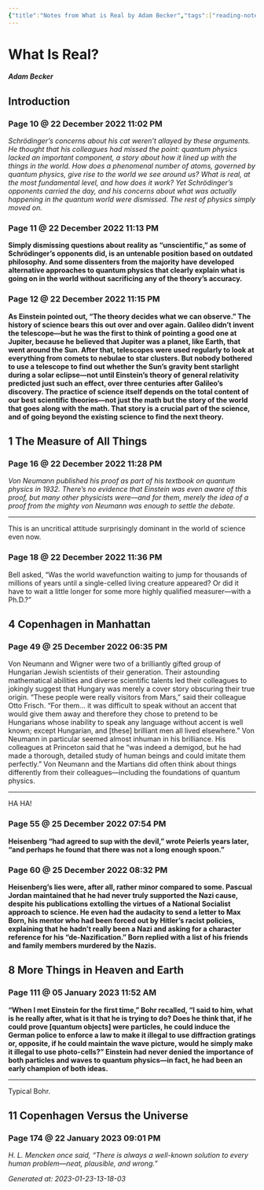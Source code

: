 ```yaml
---
{"title":"Notes from What is Real by Adam Becker","tags":["reading-note"],"created":"2023-01-23T14:00:35+06:00","updated":"2023-01-23T15:20:53+06:00","dg-publish":true,"maturity":"reading-note","permalink":"/personal/reading/notes-and-highlights/what-is-real-by-adam-becker/","dgPassFrontmatter":true}
---
```


# What Is Real?
##### Adam Becker

## Introduction
### Page 10 @ 22 December 2022 11:02 PM
*Schrödinger’s concerns about his cat weren’t allayed by these arguments. He thought that his colleagues had missed the point: quantum physics lacked an important component, a story about how it lined up with the things in the world. How does a phenomenal number of atoms, governed by quantum physics, give rise to the world we see around us? What is real, at the most fundamental level, and how does it work? Yet Schrödinger’s opponents carried the day, and his concerns about what was actually happening in the quantum world were dismissed. The rest of physics simply moved on.*

### Page 11 @ 22 December 2022 11:13 PM
**Simply dismissing questions about reality as “unscientific,” as some of Schrödinger’s opponents did, is an untenable position based on outdated philosophy. And some dissenters from the majority have developed alternative approaches to quantum physics that clearly explain what is going on in the world without sacrificing any of the theory’s accuracy.**

### Page 12 @ 22 December 2022 11:15 PM
**As Einstein pointed out, “The theory decides what we can observe.”
The history of science bears this out over and over again. Galileo didn’t invent the telescope—but he was the first to think of pointing a good one at Jupiter, because he believed that Jupiter was a planet, like Earth, that went around the Sun. After that, telescopes were used regularly to look at everything from comets to nebulae to star clusters. But nobody bothered to use a telescope to find out whether the Sun’s gravity bent starlight during a solar eclipse—not until Einstein’s theory of general relativity predicted just such an effect, over three centuries after Galileo’s discovery. The practice of science itself depends on the total content of our best scientific theories—not just the math but the story of the world that goes along with the math. That story is a crucial part of the science, and of going beyond the existing science to find the next theory.**

## 1 The Measure of All Things
### Page 16 @ 22 December 2022 11:28 PM
*Von Neumann published his proof as part of his textbook on quantum physics in 1932. There’s no evidence that Einstein was even aware of this proof, but many other physicists were—and for them, merely the idea of a proof from the mighty von Neumann was enough to settle the debate.*

---
This is an uncritical attitude surprisingly dominant in the world of science even now.

### Page 18 @ 22 December 2022 11:36 PM
Bell asked, “Was the world wavefunction waiting to jump for thousands of millions of years until a single-celled living creature appeared? Or did it have to wait a little longer for some more highly qualified measurer—with a Ph.D.?”

## 4 Copenhagen in Manhattan
### Page 49 @ 25 December 2022 06:35 PM
Von Neumann and Wigner were two of a brilliantly gifted group of Hungarian Jewish scientists of their generation. Their astounding mathematical abilities and diverse scientific talents led their colleagues to jokingly suggest that Hungary was merely a cover story obscuring their true origin. “These people were really visitors from Mars,” said their colleague Otto Frisch. “For them… it was difficult to speak without an accent that would give them away and therefore they chose to pretend to be Hungarians whose inability to speak any language without accent is well known; except Hungarian, and [these] brilliant men all lived elsewhere.” Von Neumann in particular seemed almost inhuman in his brilliance. His colleagues at Princeton said that he “was indeed a demigod, but he had made a thorough, detailed study of human beings and could imitate them perfectly.” Von Neumann and the Martians did often think about things differently from their colleagues—including the foundations of quantum physics.

---
HA HA!

### Page 55 @ 25 December 2022 07:54 PM
**Heisenberg “had agreed to sup with the devil,” wrote Peierls years later, “and perhaps he found that there was not a long enough spoon.”**

### Page 60 @ 25 December 2022 08:32 PM
**Heisenberg’s lies were, after all, rather minor compared to some. Pascual Jordan maintained that he had never truly supported the Nazi cause, despite his publications extolling the virtues of a National Socialist approach to science. He even had the audacity to send a letter to Max Born, his mentor who had been forced out by Hitler’s racist policies, explaining that he hadn’t really been a Nazi and asking for a character reference for his “de-Nazification.” Born replied with a list of his friends and family members murdered by the Nazis.**

## 8 More Things in Heaven and Earth
### Page 111 @ 05 January 2023 11:52 AM
**“When I met Einstein for the first time,” Bohr recalled, “I said to him, what is he really after, what is it that he is trying to do? Does he think that, if he could prove [quantum objects] were particles, he could induce the German police to enforce a law to make it illegal to use diffraction gratings or, opposite, if he could maintain the wave picture, would he simply make it illegal to use photo-cells?” Einstein had never denied the importance of both particles and waves to quantum physics—in fact, he had been an early champion of both ideas.**

---
Typical Bohr.

## 11 Copenhagen Versus the Universe
### Page 174 @ 22 January 2023 09:01 PM
*H. L. Mencken once said, “There is always a well-known solution to every human problem—neat, plausible, and wrong.”*



*Generated at: 2023-01-23-13-18-03*
